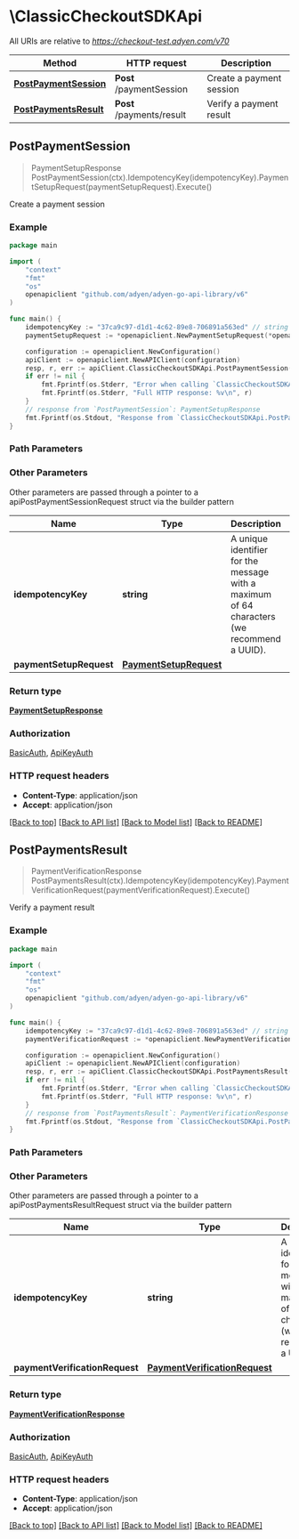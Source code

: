 # \ClassicCheckoutSDKApi

All URIs are relative to *https://checkout-test.adyen.com/v70*

Method | HTTP request | Description
------------- | ------------- | -------------
[**PostPaymentSession**](ClassicCheckoutSDKApi.md#PostPaymentSession) | **Post** /paymentSession | Create a payment session
[**PostPaymentsResult**](ClassicCheckoutSDKApi.md#PostPaymentsResult) | **Post** /payments/result | Verify a payment result



## PostPaymentSession

> PaymentSetupResponse PostPaymentSession(ctx).IdempotencyKey(idempotencyKey).PaymentSetupRequest(paymentSetupRequest).Execute()

Create a payment session



### Example

```go
package main

import (
    "context"
    "fmt"
    "os"
    openapiclient "github.com/adyen/adyen-go-api-library/v6"
)

func main() {
    idempotencyKey := "37ca9c97-d1d1-4c62-89e8-706891a563ed" // string | A unique identifier for the message with a maximum of 64 characters (we recommend a UUID). (optional)
    paymentSetupRequest := *openapiclient.NewPaymentSetupRequest(*openapiclient.NewAmount("Currency_example", int64(123)), "CountryCode_example", "MerchantAccount_example", "Reference_example", "ReturnUrl_example") // PaymentSetupRequest |  (optional)

    configuration := openapiclient.NewConfiguration()
    apiClient := openapiclient.NewAPIClient(configuration)
    resp, r, err := apiClient.ClassicCheckoutSDKApi.PostPaymentSession(context.Background()).IdempotencyKey(idempotencyKey).PaymentSetupRequest(paymentSetupRequest).Execute()
    if err != nil {
        fmt.Fprintf(os.Stderr, "Error when calling `ClassicCheckoutSDKApi.PostPaymentSession``: %v\n", err)
        fmt.Fprintf(os.Stderr, "Full HTTP response: %v\n", r)
    }
    // response from `PostPaymentSession`: PaymentSetupResponse
    fmt.Fprintf(os.Stdout, "Response from `ClassicCheckoutSDKApi.PostPaymentSession`: %v\n", resp)
}
```

### Path Parameters



### Other Parameters

Other parameters are passed through a pointer to a apiPostPaymentSessionRequest struct via the builder pattern


Name | Type | Description  | Notes
------------- | ------------- | ------------- | -------------
 **idempotencyKey** | **string** | A unique identifier for the message with a maximum of 64 characters (we recommend a UUID). | 
 **paymentSetupRequest** | [**PaymentSetupRequest**](PaymentSetupRequest.md) |  | 

### Return type

[**PaymentSetupResponse**](PaymentSetupResponse.md)

### Authorization

[BasicAuth](../README.md#BasicAuth), [ApiKeyAuth](../README.md#ApiKeyAuth)

### HTTP request headers

- **Content-Type**: application/json
- **Accept**: application/json

[[Back to top]](#) [[Back to API list]](../README.md#documentation-for-api-endpoints)
[[Back to Model list]](../README.md#documentation-for-models)
[[Back to README]](../README.md)


## PostPaymentsResult

> PaymentVerificationResponse PostPaymentsResult(ctx).IdempotencyKey(idempotencyKey).PaymentVerificationRequest(paymentVerificationRequest).Execute()

Verify a payment result



### Example

```go
package main

import (
    "context"
    "fmt"
    "os"
    openapiclient "github.com/adyen/adyen-go-api-library/v6"
)

func main() {
    idempotencyKey := "37ca9c97-d1d1-4c62-89e8-706891a563ed" // string | A unique identifier for the message with a maximum of 64 characters (we recommend a UUID). (optional)
    paymentVerificationRequest := *openapiclient.NewPaymentVerificationRequest("Payload_example") // PaymentVerificationRequest |  (optional)

    configuration := openapiclient.NewConfiguration()
    apiClient := openapiclient.NewAPIClient(configuration)
    resp, r, err := apiClient.ClassicCheckoutSDKApi.PostPaymentsResult(context.Background()).IdempotencyKey(idempotencyKey).PaymentVerificationRequest(paymentVerificationRequest).Execute()
    if err != nil {
        fmt.Fprintf(os.Stderr, "Error when calling `ClassicCheckoutSDKApi.PostPaymentsResult``: %v\n", err)
        fmt.Fprintf(os.Stderr, "Full HTTP response: %v\n", r)
    }
    // response from `PostPaymentsResult`: PaymentVerificationResponse
    fmt.Fprintf(os.Stdout, "Response from `ClassicCheckoutSDKApi.PostPaymentsResult`: %v\n", resp)
}
```

### Path Parameters



### Other Parameters

Other parameters are passed through a pointer to a apiPostPaymentsResultRequest struct via the builder pattern


Name | Type | Description  | Notes
------------- | ------------- | ------------- | -------------
 **idempotencyKey** | **string** | A unique identifier for the message with a maximum of 64 characters (we recommend a UUID). | 
 **paymentVerificationRequest** | [**PaymentVerificationRequest**](PaymentVerificationRequest.md) |  | 

### Return type

[**PaymentVerificationResponse**](PaymentVerificationResponse.md)

### Authorization

[BasicAuth](../README.md#BasicAuth), [ApiKeyAuth](../README.md#ApiKeyAuth)

### HTTP request headers

- **Content-Type**: application/json
- **Accept**: application/json

[[Back to top]](#) [[Back to API list]](../README.md#documentation-for-api-endpoints)
[[Back to Model list]](../README.md#documentation-for-models)
[[Back to README]](../README.md)

